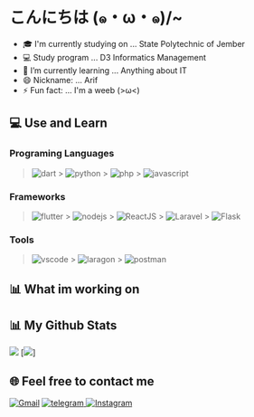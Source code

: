 # こんにちは (๑・ω・๑)/~

- 🎓 I'm currently studying on ... State Polytechnic of Jember
- 💻 Study program ... D3 Informatics Management
- 🌱 I’m currently learning ... Anything about IT
- 😄 Nickname: ... Arif
- ⚡ Fun fact: ... I'm a weeb (>ω<)

## 💻 Use and Learn

### Programing Languages

> ![dart](https://img.shields.io/badge/dart-0553B1?style=for-the-badge&logo=dart&logoColor=white) > ![python](https://img.shields.io/badge/Python-3776AB?style=for-the-badge&logo=python&logoColor=white) > ![php](https://img.shields.io/badge/PHP-777BB4?style=for-the-badge&logo=php&logoColor=white) > ![javascript](https://img.shields.io/badge/JavaScript-323330?style=for-the-badge&logo=javascript&logoColor=F7DF1E)

### Frameworks

> ![flutter](https://img.shields.io/badge/flutter-0553B1?style=for-the-badge&logo=flutter&logoColor=white) > ![nodejs](https://img.shields.io/badge/Node.js-43853D?style=for-the-badge&logo=node.js&logoColor=white) > ![ReactJS](https://img.shields.io/badge/react.js-2B4295?style=for-the-badge&logo=react&logoColor=white) > ![Laravel](https://img.shields.io/badge/laravel-F05340?style=for-the-badge&logo=laravel&logoColor=white) > ![Flask](https://img.shields.io/badge/Flask-000000?style=for-the-badge&logo=flask&logoColor=white)

### Tools

> ![vscode](https://img.shields.io/badge/VSCode-007ACC?style=for-the-badge&logo=Visual-Studio-Code&logoColor=white) > ![laragon](https://img.shields.io/badge/Laragon-grey?style=for-the-badge&logo=laragon&logoColor=39AEFF) > ![postman](https://img.shields.io/badge/Postman-FF6C37?style=for-the-badge&logo=Postman&logoColor=white)

## 📊 What im working on

<!--START_SECTION:waka-->
<!--END_SECTION:waka-->

## 📊 My Github Stats

[![](http://github-profile-summary-cards.vercel.app/api/cards/profile-details?username=RemahBiskuit&theme=monokai)](https://github.com/remahbiskuit)
[![](http://github-profile-summary-cards.vercel.app/api/cards/repos-per-language?username=RemahBiskuit&theme=monokai)]

## 🌐 Feel free to contact me

[![Gmail](https://img.shields.io/badge/Gmail-D14836?style=for-the-badge&logo=gmail&logoColor=white)](mailto:contact@remahbiskuit.my.id) [![telegram](https://img.shields.io/badge/Telegram-2CA5E0?style=for-the-badge&logo=telegram&logoColor=white)](https://t.me/remahbiskuit)[ ![Instagram](https://img.shields.io/badge/Instagram-E4405F?style=for-the-badge&logo=instagram&logoColor=white)](https://instagram.com/m.arifbillah07)
